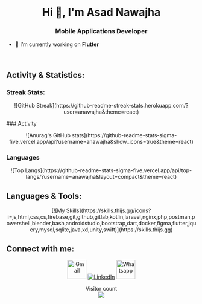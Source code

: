 <h1 align="center">Hi 👋, I'm Asad Nawajha</h1>
<h3 align="center">Mobile Applications Developer</h3>

- 🔭 I’m currently working on **Flutter**


<br/>


## Activity & Statistics:
 ### Streak Stats:
 <p align="center">
![GitHub Streak](https://github-readme-streak-stats.herokuapp.com/?user=anawajha&theme=react)
 </p>
### Activity
<p align="center">
![Anurag's GitHub stats](https://github-readme-stats-sigma-five.vercel.app/api?username=anawajha&show_icons=true&theme=react)
</p>

### Languages
<p align="center">
![Top Langs](https://github-readme-stats-sigma-five.vercel.app/api/top-langs/?username=anawajha&layout=compact&theme=react)
</p>
</div>

## Languages & Tools:
<p align="center">
[![My Skills](https://skills.thijs.gg/icons?i=js,html,css,cs,firebase,git,github,gitlab,kotlin,laravel,nginx,php,postman,powershell,blender,bash,androidstudio,bootstrap,dart,docker,figma,flutter,jquery,mysql,sqlite,java,xd,unity,swift)](https://skills.thijs.gg)
</p>
</div>

## Connect with me:
<p align="center">
	<a target="_blank" href="mailto:asaad2686823@gmail.com"><img src="https://github.com/gauravghongde/social-icons/blob/master/PNG/Color/Gmail.png" width='50px' alt="Gmail"/></a>
	<a target="_blank" href="https://www.linkedin.com/in/anawajha/"><img src="https://skills.thijs.gg/icons?i=linkedin" alt="LinkedIn"/></a>
	<a target="_blank" href="https://wa.me/+972592686823"><img src="https://github.com/gauravghongde/social-icons/blob/master/PNG/Color/WhatsApp.png" width='50px' alt="Whatsapp"/></a>

 
</div>

<p align="center"> 
  Visitor count<br>
  <img src="https://profile-counter.glitch.me/anawajha/count.svg" />
</p>
